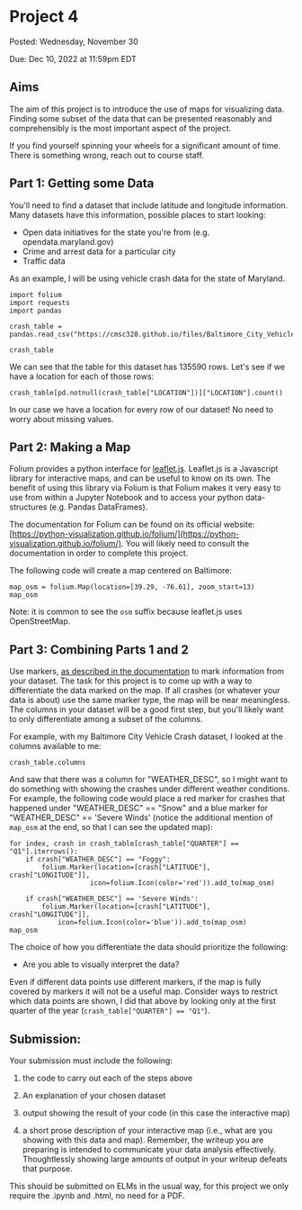 # Project 4

Posted: Wednesday, November 30

Due: Dec 10, 2022 at 11:59pm EDT

## Aims

The aim of this project is to introduce the use of maps for visualizing data.
Finding some subset of the data that can be presented reasonably and
comprehensibly is the most important aspect of the project.

If you find yourself spinning your wheels for a significant amount of time.
There is something wrong, reach out to course staff.

## Part 1: Getting some Data

You'll need to find a dataset that include latitude and longitude information.
Many datasets have this information, possible places to start looking:

* Open data initiatives for the state you're from (e.g. opendata.maryland.gov)
* Crime and arrest data for a particular city
* Traffic data

As an example, I will be using vehicle crash data for the state of Maryland.

```{python}
import folium
import requests
import pandas

crash_table = pandas.read_csv("https://cmsc320.github.io/files/Baltimore_City_Vehicle_Crashes.csv")

crash_table

```

We can see that the table for this dataset has 135590 rows. Let's see if we
have a location for each of those rows:

```
crash_table[pd.notnull(crash_table["LOCATION"])]["LOCATION"].count()
```

In our case we have a location for every row of our dataset! No need to
worry about missing values.


## Part 2: Making a Map

Folium provides a python interface for [leaflet.js](https://leafletjs.com/).
Leaflet.js is a Javascript library for interactive maps, and can be useful to
know on its own. The benefit of using this library via Folium is that Folium
makes it very easy to use from within a Jupyter Notebook and to access your
python data-structures (e.g.  Pandas DataFrames).

The documentation for Folium can be found on its official website:
[https://python-visualization.github.io/folium/](https://python-visualization.github.io/folium/).
You will likely need to consult the documentation in order to complete this
project.

The following code will create a map centered on Baltimore:


```{python}
map_osm = folium.Map(location=[39.29, -76.61], zoom_start=13)
map_osm
```

Note: it is common to see the `osm` suffix because leaflet.js uses
OpenStreetMap.

## Part 3: Combining Parts 1 and 2

Use markers, [as described in the
documentation](https://python-visualization.github.io/folium/quickstart.html#Markers)
to mark information from your dataset. The task for this project is to come
up with a way to differentiate the data marked on the map. If all crashes
(or whatever your data is about) use
the same marker type, the map will be near meaningless. The columns in
your dataset will be a good first step, but you'll likely want to only
differentiate among a subset of the columns.

For example, with my Baltimore City Vehicle Crash dataset, I looked at the
columns available to me:

```
crash_table.columns
```

And saw that there was a column for "WEATHER_DESC", so I might want to do
something with showing the crashes under different weather conditions. For
example, the following code would place a red marker for crashes that
happened under "WEATHER_DESC" == "Snow" and a blue marker for "WEATHER_DESC"
== 'Severe Winds' (notice the additional mention of `map_osm` at the end, so
that I can see the updated map):

```
for index, crash in crash_table[crash_table["QUARTER"] == "Q1"].iterrows():
    if crash["WEATHER_DESC"] == "Foggy":
        folium.Marker(location=[crash["LATITUDE"], crash["LONGITUDE"]],
                    icon=folium.Icon(color='red')).add_to(map_osm)
        
    if crash["WEATHER_DESC"] == 'Severe Winds':
        folium.Marker(location=[crash["LATITUDE"], crash["LONGITUDE"]],
            icon=folium.Icon(color='blue')).add_to(map_osm)
map_osm 
```

The choice of how you differentiate the data should prioritize the following:

* Are you able to visually interpret the data?

Even if different data points use different markers, if the map is fully
covered by markers it will not be a useful map. Consider ways to restrict which
data points are shown, I did that above by looking only at the first quarter
of the year (`crash_table["QUARTER"] == "Q1"`).

## Submission:


Your submission must include the following:


1. the code to carry out each of the steps above

2. An explanation of your chosen dataset

2. output showing the result of your code (in this case the interactive map)

3. a short prose description of your interactive map (i.e., what are you
showing with this data and map). Remember, the writeup you are preparing is
intended to communicate your data analysis effectively.  Thoughtlessly showing
large amounts of output in your writeup defeats that purpose.

This should be submitted on ELMs in the usual way, for this project we only
require the .ipynb and .html, no need for a PDF.
